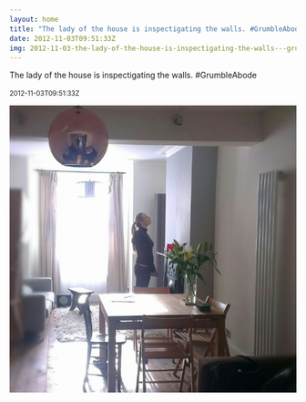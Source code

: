 ```yaml
---
layout: home
title: "The lady of the house is inspectigating the walls. #GrumbleAbode"
date: 2012-11-03T09:51:33Z
img: 2012-11-03-the-lady-of-the-house-is-inspectigating-the-walls---grumbleabode.jpg
---
```


The lady of the house is inspectigating the walls. #GrumbleAbode

<small>2012-11-03T09:51:33Z</small>

![The lady of the house is inspectigating the walls. #GrumbleAbode](2012-11-03-the-lady-of-the-house-is-inspectigating-the-walls---grumbleabode.jpg)
